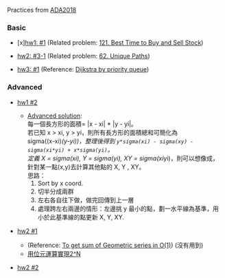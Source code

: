 Practices from [ADA2018](https://www.csie.ntu.edu.tw/~yvchen/f107-ada/)

### Basic
* [x][hw1: #1](./hw1-1)    (Related problem: [121. Best Time to Buy and Sell Stock](https://leetcode.com/problems/best-time-to-buy-and-sell-stock/discuss/39039/Sharing-my-simple-and-clear-C%2B%2B-solution))

* [hw2: #3-1](./hw2-3_1)  (Related problem: [62. Unique Paths](https://leetcode.com/problems/unique-paths/discuss/22954/C%2B%2B-DP))
* [hw3: #1](./hw3-1)    (Reference: [Dijkstra by priority queue](https://www.geeksforgeeks.org/dijkstras-shortest-path-algorithm-using-priority_queue-stl/))


### Advanced
* [hw1 #2](./hw1-2)
    * [Advanced solution](./hw1-2/advancedSolution.cpp):  
        每一個長方形的面積= |x - xi| * |y - yi|。  
        若已知 x > xi, y > yi，則所有長方形的面積總和可簡化為  
        sigma((x-xi)*(y-yi))，整理後得到 `y*sigma(xi) - sigma(xy) -sigma(xi*yi) + x*sigma(yi)`。  
        定義 X = sigma(xi), Y = sigma(yi), XY = sigma(xi*yi)，則可以想像成，針對某一點(x,y)去計算其他點的 X, Y , XY。  
        思路：  
        1. Sort by x coord.
        2. 切半分成兩群  
        3. 左右各自往下做，做完回傳到上一層  
        4. 處理跨左右兩邊的情形：左邊挑 y 最小的點，劃一水平線為基準，用小於此基準線的點更新 X, Y, XY.

* [hw2 #1](./hw2-1)  
    * (Reference: [To get sum of Geometric series in O(1)](https://www.geeksforgeeks.org/sum-of-the-series-20-21-22-2n/)) (沒有用到)
    * [用位元運算實現2^N](http://ccy.dd.ncu.edu.tw/~chen/course/Cpp/ch2/8.htm)

* [hw2 #2](./hw2-2)  